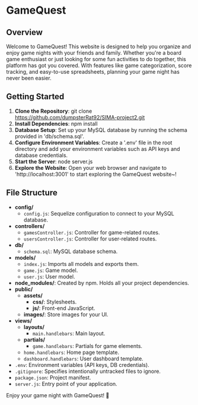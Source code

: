 # GameQuest

## Overview
Welcome to GameQuest! This website is designed to help you organize and enjoy game nights with your friends and family. Whether you're a board game enthusiast or just looking for some fun activities to do together, this platform has got you covered. With features like game categorization, score tracking, and easy-to-use spreadsheets, planning your game night has never been easier.

## Getting Started
1. **Clone the Repository**: 
git clone https://github.com/dumpsterRat92/SIMA-project2.git
2. **Install Dependencies**:
npm install
3. **Database Setup**: Set up your MySQL database by running the schema provided in 'db/schema.sql'.
4. **Configure Environment Variables**: Create a '.env' file in the root directory and add your environment variables such as API keys and database credentials.
5. **Start the Server**:
node server.js
6. **Explore the Website**: Open your web browser and navigate to 'http://localhost:3001' to start exploring the GameQuest website~!
## File Structure
- **config/**
  - `config.js`: Sequelize configuration to connect to your MySQL database.
- **controllers/**
  - `gamesController.js`: Controller for game-related routes.
  - `usersController.js`: Controller for user-related routes.
- **db/**
  - `schema.sql`: MySQL database schema.
- **models/**
  - `index.js`: Imports all models and exports them.
  - `game.js`: Game model.
  - `user.js`: User model.
- **node_modules/**: Created by npm. Holds all your project dependencies.
- **public/**
  - **assets/**
    - **css/**: Stylesheets.
    - **js/**: Front-end JavaScript.
  - **images/**: Store images for your UI.
- **views/**
  - **layouts/**
    - `main.handlebars`: Main layout.
  - **partials/**
    - `game.handlebars`: Partials for game elements.
  - `home.handlebars`: Home page template.
  - `dashboard.handlebars`: User dashboard template.
- `.env`: Environment variables (API keys, DB credentials).
- `.gitignore`: Specifies intentionally untracked files to ignore.
- `package.json`: Project manifest.
- `server.js`: Entry point of your application.


Enjoy your game night with GameQuest!  🎲



